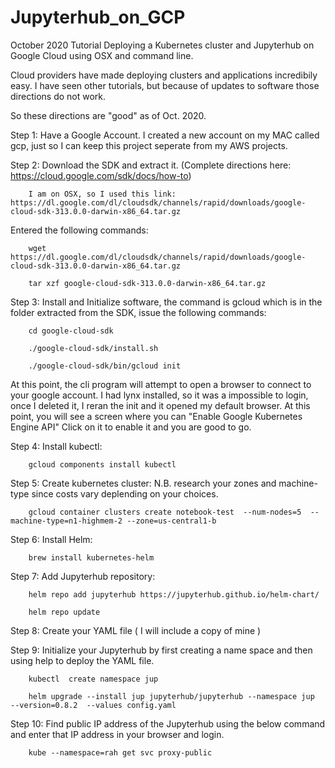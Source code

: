 # Jupyterhub_on_GCP 
October 2020 Tutorial Deploying a Kubernetes cluster and Jupyterhub on Google Cloud using OSX and command line.

Cloud providers have made deploying clusters and applications incredibily easy.
I have seen other tutorials, but because of updates to software those directions do not work.

So these directions are "good" as of Oct. 2020.

Step 1: Have a Google Account. I created a new account on my MAC called gcp, just so I can keep this project seperate from my AWS projects.

Step 2: Download the SDK and extract it. (Complete directions here: https://cloud.google.com/sdk/docs/how-to)

        I am on OSX, so I used this link: https://dl.google.com/dl/cloudsdk/channels/rapid/downloads/google-cloud-sdk-313.0.0-darwin-x86_64.tar.gz

Entered the following commands: 

        wget https://dl.google.com/dl/cloudsdk/channels/rapid/downloads/google-cloud-sdk-313.0.0-darwin-x86_64.tar.gz

        tar xzf google-cloud-sdk-313.0.0-darwin-x86_64.tar.gz

Step 3: Install and Initialize software, the command is gcloud which is in the folder extracted from the SDK, issue the following commands:

        cd google-cloud-sdk

        ./google-cloud-sdk/install.sh

        ./google-cloud-sdk/bin/gcloud init

At this point, the cli program will attempt to open a browser to connect to your google account.  I had lynx installed, so it was a impossible to login, once I deleted it, I reran the init and  it opened my default browser.  At this point, you will see a screen where you can "Enable Google Kubernetes Engine API"  Click on it to enable it and you are good to go.
        
Step 4: Install kubectl:
        
        gcloud components install kubectl

Step 5: Create kubernetes cluster: N.B. research your zones and machine-type since costs vary deplending on your choices.

        gcloud container clusters create notebook-test  --num-nodes=5  --machine-type=n1-highmem-2 --zone=us-central1-b
        
Step 6: Install Helm:           
        
        brew install kubernetes-helm

Step 7: Add Jupyterhub repository:

        helm repo add jupyterhub https://jupyterhub.github.io/helm-chart/

        helm repo update
        
Step 8: Create your YAML file  ( I will include a copy of mine )

Step 9: Initialize your Jupyterhub by first creating a name space and then using help to deploy the YAML file.

        kubectl  create namespace jup

        helm upgrade --install jup jupyterhub/jupyterhub --namespace jup  --version=0.8.2  --values config.yaml

Step 10: Find public IP address of the Jupyterhub using the below command and enter that IP address in your browser and login.

        kube --namespace=rah get svc proxy-public
